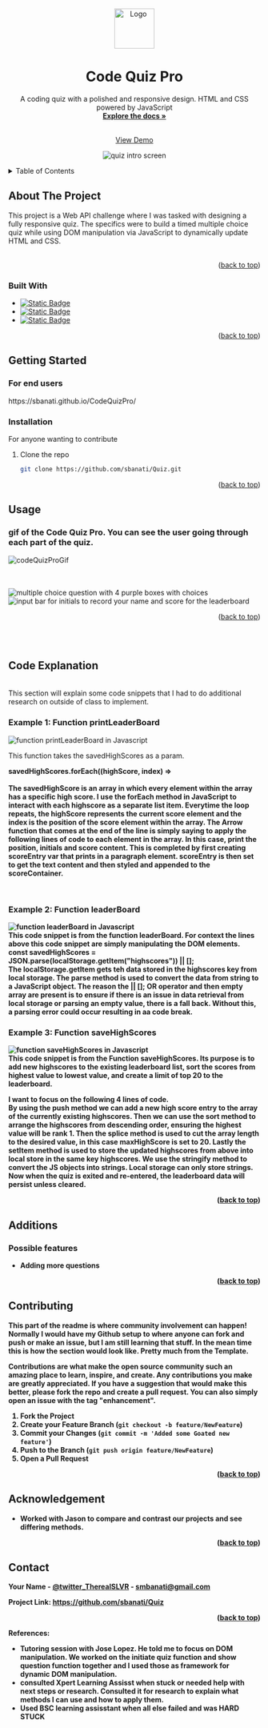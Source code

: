 
<a name="readme-top"></a>





<!-- PROJECT LOGO -->
<br />
<div align="center">
  <a href="https://github.com/sbanati/Quiz">  
    <img src="images/logo.png" alt="Logo" width="80" height="80">
  </a>

<h1 align="center">Code Quiz Pro</h1>

  <p align="center">
    A coding quiz with a polished and responsive design. HTML and CSS powered by JavaScript 
    <br />
    <a href="https://github.com/sbanati/Quiz"><strong>Explore the docs »</strong></a>
    <br />
    <br />

    
  <a href="https://sbanati.github.io/CodeQuizPro/">View Demo</a>
    
  <img src="images/screenshot1.png" alt="quiz intro screen">

  </p>
</div>



<!-- TABLE OF CONTENTS -->
<details>
  <summary>Table of Contents</summary>
  <ol>
    <li>
      <a href="#about-the-project">About The Project</a>
      <ul>
        <li><a href="#built-with">Built With</a></li>
      </ul>
    </li>
    <li>
      <a href="#getting-started">Getting Started</a>
      <ul>
        <li><a href="#installation">Installation</a></li>
      </ul>
    </li>
    <li><a href="#usage">Usage</a></li>
    <li><a href="#code-explanation">Code-Explanation</a></li>
    <li><a href="#additions">Additions</a></li>
    <li><a href="#contributing">Contributing</a></li>
    <li><a href="#acknowledgement">Acknowledgement</a></li>
    <li><a href="#contact">Contact</a></li>
  </ol>
</details>



<!-- ABOUT THE PROJECT -->
## About The Project

This project is a Web API challenge where I was tasked with designing a fully responsive quiz. The specifics were to build a timed multiple choice quiz while using DOM manipulation via JavaScript to dynamically update HTML and CSS.
<br><br>





<p align="right">(<a href="#readme-top">back to top</a>)</p>



### Built With

* [![Static Badge](https://img.shields.io/badge/HTML5-red?style=for-the-badge&logo=HTML5&labelColor=black)](https://img.shields.io/badge/HTML5-E34F26?style=for-the-badge&logo=html5&logoColor=white)
* [![Static Badge](https://img.shields.io/badge/CSS3-black?style=for-the-badge&logo=CSS3&logoColor=blue&labelColor=black&color=blue)](https://img.shields.io/badge/CSS3-1572B6?style=for-the-badge&logo=css3&logoColor=white)
* [![Static Badge](https://img.shields.io/badge/Java-gray?style=for-the-badge&logo=JavaScript&logoColor=yellow)](https://img.shields.io/badge/JavaScript-323330?style=for-the-badge&logo=javascript&logoColor=F7DF1E)




<p align="right">(<a href="#readme-top">back to top</a>)</p>



<!-- GETTING STARTED -->
## Getting Started

 <h3>For end users</h3> 
https://sbanati.github.io/CodeQuizPro/  <br>




### Installation
For anyone wanting to contribute <br>

1. Clone the repo
   ```sh
   git clone https://github.com/sbanati/Quiz.git
   ```

<p align="right">(<a href="#readme-top">back to top</a>)</p>



<!-- USAGE EXAMPLES -->
## Usage

<h3>gif of the Code Quiz Pro. You can see the user going through each part of the quiz.</h3>

![codeQuizProGif](https://github.com/sbanati/Quiz/assets/149754544/9980dcfc-4cd7-4eed-899f-201cf03a1e51)


<br>
<br>







<img src="images/screenShot2.png" alt="multiple choice question with 4 purple boxes with choices">
<img src="images/screenShot3.png" alt="input bar for initials to record your name and score for the leaderboard">

 

<p align="right">(<a href="#readme-top">back to top</a>)</p>

<br>
<br>
<!-- CODE EXPLANATION -->

## Code Explanation
<br> This section will explain some code snippets that I had to do additional research on outside of class to implement. 
<br>
### Example 1: Function printLeaderBoard 


<img src="images/code1.png" alt="function printLeaderBoard in Javascript "><br>


This function takes the savedHighScores as a param.<br>



<strong>savedHighScores.forEach((highScore, index) => <strong> <br>
<br>
The savedHighScore is an array in which every element within the array has a specific high score. I use the forEach method in JavaScript to interact with each highscore as a separate list item. Everytime the loop repeats, the highScore represents the current score element and the index is the position of the score element within the array. The Arrow function that comes at the end of the line is simply saying to apply the following lines of code to each element in the array. In this case, print the position, initials and score content. This is completed by first creating scoreEntry var that prints in a paragraph element. scoreEntry is then set to get the text content and then styled and appended to the scoreContainer. 

<br>

### Example 2: Function leaderBoard

<img src="images/code2.png" alt="function leaderBoard in Javascript "><br>
This code snippet is from the function leaderBoard. For context the lines above this code snippet are simply manipulating the DOM elements. <br>
<strong>const savedHighScores = JSON.parse(localStorage.getItem("highscores")) || [];<strong> <br>
The localStorage.getItem gets teh data stored in the highscores key from local storage.
The parse method is used to convert the data from string to a JavaScript object. The reason the || []; OR operator and then empty array are present is to ensure if there is an issue in data retrieval from local storage or parsing an empty value, there is a fall back.
Without this, a parsing error could occur resulting in aa code break. <br>

### Example 3: Function saveHighScores <br>
<img src="images/code4.png" alt="function saveHighScores in Javascript "><br>
This code snippet is from the Function saveHighScores. Its purpose is to add new highscores to the existing leaderboard list, sort the scores from highest value to lowest value, and create a limit of top 20 to the leaderboard. <br>

I want to focus on the following 4 lines of code. <br>
By using the push method we can add a new high score entry to the array of the currently existing highscores. Then we can use the sort method to arrange the highscores from descending order, ensuring the highest value will be rank 1.
Then the splice method is used to cut the array length to the desired value, in this case maxHighScore is set to 20. Lastly the setItem method is used to store the updated highscores from above into local store in the same key highscores. We use the stringify 
method to convert the JS objects into strings. Local storage can only store strings. Now when the quiz is exited and re-entered, the leaderboard data will persist unless cleared. 












<p align="right">(<a href="#readme-top">back to top</a>)</p>


<!-- ROADMAP -->
## Additions

<h3>Possible features</h3>

* Adding more questions 
  



<p align="right">(<a href="#readme-top">back to top</a>)</p>



<!-- CONTRIBUTING -->
## Contributing

This part of the readme is where community involvement can happen! Normally I would have my Github setup to where anyone can fork and push or make an issue, but 
I am still learning that stuff. In the mean time this is how the section would look like. Pretty much from the Template. <br>

Contributions are what make the open source community such an amazing place to learn, inspire, and create. Any contributions you make are **greatly appreciated**.
If you have a suggestion that would make this better, please fork the repo and create a pull request. You can also simply open an issue with the tag "enhancement".


1. Fork the Project
2. Create your Feature Branch (`git checkout -b feature/NewFeature`)
3. Commit your Changes (`git commit -m 'Added some Goated new feature'`)
4. Push to the Branch (`git push origin feature/NewFeature`)
5. Open a Pull Request

<p align="right">(<a href="#readme-top">back to top</a>)</p>


<!-- ACKNOWLEDGEMENT -->
## Acknowledgement
* Worked with Jason to compare and contrast our projects and see differing methods. 




<p align="right">(<a href="#readme-top">back to top</a>)</p>


<!-- CONTACT -->
## Contact

Your Name - [@twitter_TherealSLVR](https://twitter.com/TherealSLVR) - smbanati@gmail.com

Project Link: https://github.com/sbanati/Quiz

<p align="right">(<a href="#readme-top">back to top</a>)</p>




<!-- MARKDOWN LINKS & IMAGES -->
<!-- https://www.markdownguide.org/basic-syntax/#reference-style-links -->
References:
* Tutoring session with Jose Lopez. He told me to focus on DOM manipulation. We worked on the initiate quiz function and show question function together and I used those as framework for dynamic DOM manipulation.
* consulted Xpert Learning Assisst when stuck or needed help with next steps  or research. Consulted it for research to explain what methods I can use and how to apply them. 
* Used BSC learning assisstant when all else failed and was HARD STUCK 

